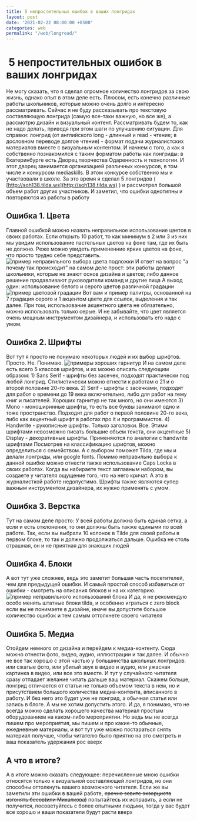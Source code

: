 ```yaml
---
title: 5 непростительных ошибок в ваших лонгридах
layout: post
date: '2021-02-22 08:00:00 +0500'
categories: web
permalink: "/web/longread/"
---
```

#  5 непростительных ошибок в ваших лонгридах #
Не могу сказать, что я сделал огромное количество лонгридов за свою жизнь, однако опыт в этом деле есть. Плюсом, есть конечно различные работы школьников, которые можно очень долго и интересно рассматривать.
Сейчас я не буду рассказывать про текстовую составляющую лонгрида (самую все-таки важную, но все же), а рассмотрю дизайн и визуальный контент.
Рассматривать будем то, как не надо делать, приводя при этом шаги по улучшению ситуации.
Для справки: лонгрид (от английского long - длинный и read - чтение; в дословном переводе долгое чтение) - формат подачи журналистских материалов вместе с визуальным контентом.
И начнем с того, а как я собственно познакомился с таким форматом работы как лонгриды: в Екатеринбурге есть Дворец творчества Одаренность и технологии. И этот дворец занимается организацией различных конкурсов, в том числе и конкурсом mediaskills. В этом конкурсе собственно мы и участвовали в школе. За это время я сделал 5 лонгридов ( [http://soh138.tilda.ws](http://soh138.tilda.ws) ) и рассмотрел большой объем работ других участников. И заметил, что ошибки однотипны и повторяются из работы в работу
## Ошибка 1. Цвета ##
Главной ошибкой можно назвать неправильное использование цветов в своих работах. Если открыть 10 работ, то как минимум в 2 или 3 из них мы увидим использование пастельных цветов на фоне там, где их быть не должно. Реже можно увидеть примененние ярких цветов на фоне, что просто трудно себе представить. 
![пример неправильного выбора цвета подложки](http://blog.ikovylyaev.com/img/posts/1_1.png)
И ответ на вопрос "а почему так происходит" на самом деле прост: эти работы делают школьники, которые не знают основ дизайна и цветов; либо данное решение продавливают руководители команд и другие лица
А выход один: использование белого и серого цветов различной градации
![пример цветовой градации](http://blog.ikovylyaev.com/img/posts/1_2.png)
Вот вам и пример палитры, основанной на 7 градация серого и 1 акцентом цвете для ссылок, выделения и так далее. При том, использование акцентного цвета не обязательно, можно использовать только серые.
И не забывайте, что цвет является очень мощным инструментом дизайнера, и использовать его надо с умом.
## Ошибка 2. Шрифты ##
Вот тут я просто не понимаю некоторых людей и их выбор шрифтов. Просто. Не. Понимаю.
![примеры хороших гарнитур]({{site.url}}/img/posts/1_3.png)
И на самом деле есть всего 5 классов шрифтов, и их можно описать следующим образом: 
	1) Sans Serif - шрифты без засечек, подходят практически под любой лонгрид. Стилистически можно отнести к работам о 21 и о второй половине 20-го века. 
	2) Serif - шрифты с засечками, подходят для работ о времени до 19 века включительно, либо для работ на тему книг и писателей. Хороших гарнитур не так много, но они имеются
	3) Mono - моноширинные шрифты, то есть все буквы занимают одно и тоже пространство. Подходят для работ о первой половине 20-го века, либо как акцентный шрифт в работах про it и программистов.
	4) Handwrite - рукописные шрифты. Только заголовки. Все. Этими шрифтами невозможно писать большие объем текста, они акцентные
	5) Display - декоративные шрифты. Применяются по аналогии с handwrite шрифтами
Посмотрев на классификацию шрифтов, можно определиться с семейством. А с выбором поможет Tilda, где мы и делали лонгриды, или google fonts.
Помимо неправильно выбора к данной ошибке можно отнести также использование Caps Lockа в своих работах. Когда вы набираете текст заглавным набором, вы создаете у читателя ощущение того, что на него кричат. А это в журналисткой работе недопустимо.
Шрифты также являются супер важным инструментом дизайнера, их нужно применять с умом.
## Ошибка 3. Верстка ##
Тут на самом деле просто: У всей работы должна быть единая сетка, а если и есть отклонения, то они должны быть также едиными по всей работе. Так, если вы выбрали 10 колонок в Tilde для своей работы в первом блоке, то так и должно продолжаться дальше. Ошибка не столь страшная, он и не приятная для знающих людей
## Ошибка 4. Блоки ##
А вот тут уже сложнее, ведь это заметит большая часть посетителей, чем для предыдущей ошибки. И самый простой способ избавиться от ошибки - смотреть на описания блоков и на их категорию.
![пример неправильного использований блока](http://blog.ikovylyaev.com/img/posts/1_4.png)
И да, я не рекомендую особо менять штатные блоки tilda, и особенно играться с zero block если вы не понимаете в дизайне, иначе вы допустите большое количество ошибок и тем самым оттолкнете своего читателя
## Ошибка 5. Медиа ##
Отойдем немного от дизайна и перейдем к медиа-контенту. Сюда можно отнести фото, видео, аудио, иллюстрации и так далее. И обычно не все так хорошо с этой частью у большинства школьных лонгридов: или сжатые фото, или убитый звук в видео и аудио, или  ужасная картинка в видео, или все это вместе. И тут у случайного читателя сразу отпадает желание читать дальше ваш материал. Скажем больше, лонгрид отличается от статьи не только объемом текста в нем, но и присутствием большого количества медиа-контента, вписанного в работу. И без него это будет уже не лонгрид, а обычная статья или запись в блоге. А мы не хотим допустить этого. 
И да, я понимаю, что не всегда можно сделать хорошего качества материал простым оборудованием на каком-либо мероприятии. Но ведь мы не всегда пишем про мероприятия, мы пишем и про какие-то обычные, ежедневные материалы, и вот тут уже можно постараться снять материал получше, чтобы читателю было приятно на это смотреть и ваш показатель удержания рос вверх
## А что в итоге? ##
А в итоге можно сказать следующее: перечисленные мною ошибки относятся только к визуальной составляющей лонгридов, но они способны оттолкнуть вашего возможного читателя. Если же вы заметили эти ошибки в вашей работе, ~~срочно зовите экзорциста изгонять бесов(или Михалкова)~~ попытайтесь их исправить, а если не получится, посоветуйтесь с более опытными людьми, тогда у вас будет все хорошо и ваши показатели будут расти вверх
